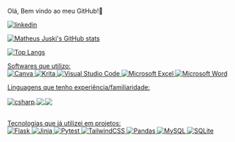Olá, Bem vindo ao meu GitHub!👋 <br/>



<p style="display: inline_block;">
<a href="https://www.linkedin.com/in/matheus-juski-662b7a2ba/"> <img alt="linkedin" src="https://img.shields.io/badge/linkedin-%230077B5.svg?style=for-the-badge&logo=linkedin&logoColor=white" />          
</p>

![Matheus Juski's GitHub stats](https://github-readme-stats.vercel.app/api?username=MatheusJuski&show_icons=true&locale=en&theme=midnight-purple&rank_icon=github)

![Top Langs](https://github-readme-stats.vercel.app/api/top-langs/?username=MatheusJuski&layout=compact)

Softwares que utilizo: <br/>
![Canva](https://img.shields.io/badge/Canva-%2300C4CC.svg?style=for-the-badge&logo=Canva&logoColor=white)
![Krita](https://img.shields.io/badge/Krita-203759?style=for-the-badge&logo=krita&logoColor=EEF37B)
![Visual Studio Code](https://img.shields.io/badge/Visual%20Studio%20Code-0078d7.svg?style=for-the-badge&logo=visual-studio-code&logoColor=white)
![Microsoft Excel](https://img.shields.io/badge/Microsoft_Excel-217346?style=for-the-badge&logo=microsoft-excel&logoColor=white)
![Microsoft Word](https://img.shields.io/badge/Microsoft_Word-2B579A?style=for-the-badge&logo=microsoft-word&logoColor=white)

Linguagens que tenho experiência/familiaridade:
<div style="display: inline_block">
<img align="center" alt="csharp" src="https://img.shields.io/badge/c%23-%23239120.svg?style=for-the-badge&logo=csharp&logoColor=white" />
<img align=center alt"JavaScript" src="https://img.shields.io/badge/javascript-%23323330.svg?style=for-the-badge&logo=javascript&logoColor=%23F7DF1E" />
<img align=center alt"Python" src="https://img.shields.io/badge/python-3670A0?style=for-the-badge&logo=python&logoColor=ffdd54" />
</div><br/>

Tecnologias que já utilizei em projetos: <br/>
![Flask](https://img.shields.io/badge/flask-%23000.svg?style=for-the-badge&logo=flask&logoColor=white)
![Jinja](https://img.shields.io/badge/jinja-white.svg?style=for-the-badge&logo=jinja&logoColor=black)
![Pytest](https://img.shields.io/badge/pytest-%23ffffff.svg?style=for-the-badge&logo=pytest&logoColor=2f9fe3)
![TailwindCSS](https://img.shields.io/badge/tailwindcss-%2338B2AC.svg?style=for-the-badge&logo=tailwind-css&logoColor=white)
![Pandas](https://img.shields.io/badge/pandas-%23150458.svg?style=for-the-badge&logo=pandas&logoColor=white)
![MySQL](https://img.shields.io/badge/mysql-4479A1.svg?style=for-the-badge&logo=mysql&logoColor=white)
![SQLite](https://img.shields.io/badge/sqlite-%2307405e.svg?style=for-the-badge&logo=sqlite&logoColor=white)



